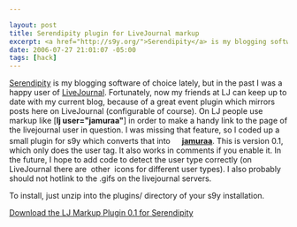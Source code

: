 ```yaml
--- 

layout: post
title: Serendipity plugin for LiveJournal markup
excerpt: <a href="http://s9y.org/">Serendipity</a> is my blogging software of choice lately, but in the past I was a happy user of <a href="http://livejournal.org">LiveJournal</a>.  Fortunately, now my friends at LJ can keep up to date with my current blog, because of a great event plugin which mirrors posts here on LiveJournal (configurable of course).   On LJ people use markup like [<strong>lj user="jamuraa"</strong>] in order to make a handy link to the page of the livejournal user in question.
date: 2006-07-27 21:01:07 -05:00
tags: [hack]
---
```

<a href="http://s9y.org/">Serendipity</a> is my blogging software of choice lately, but in the past I was a happy user of <a href="http://livejournal.org">LiveJournal</a>.  Fortunately, now my friends at LJ can keep up to date with my current blog, because of a great event plugin which mirrors posts here on LiveJournal (configurable of course).   On LJ people use markup like [<strong>lj user="jamuraa"</strong>] in order to make a handy link to the page of the livejournal user in question.  I was missing that feature, so I coded up a small plugin for s9y which converts that into <img title="LJ user" src="http://l-stat.livejournal.com/img/userinfo.gif" alt="" width="17" height="17" /><strong><a href="http://jamuraa.livejournal.com/">jamuraa</a></strong>.  This is version 0.1, which only does the user tag.  It also works in comments if you enable it.  In the future, I hope to add code to detect the user type correctly (on LiveJournal there are <img src="http://stat.livejournal.com/img/community.gif" alt="" /> other <img src="http://stat.livejournal.com/img/syndicated.gif" alt="" /> icons for different user types).  I also probably should not hotlink to the .gifs on the livejournal servers.

To install, just unzip into the plugins/ directory of your s9y installation.

<a href="http://base0.net/uploads/code/s9y/serendipity_event_ljmarkup-0.1.zip">Download the LJ Markup Plugin 0.1 for Serendipity</a>
